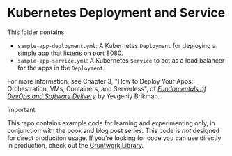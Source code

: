 # Kubernetes Deployment and Service

This folder contains:

* `sample-app-deployment.yml`: A Kubernetes `Deployment` for deploying a simple app that listens on port 8080.
* `sample-app-service.yml`: A Kubernetes `Service` to act as a load balancer for the apps in the `Deployment`.

For more information, see Chapter 3, "How to Deploy Your Apps: Orchestration, VMs, Containers, and Serverless", of
[_Fundamentals of DevOps and Software Delivery_](https://www.fundamentals-of-devops.com) by Yevgeniy Brikman.

> [!IMPORTANT]  
> This repo contains example code for learning and experimenting only, in conjunction with the book and blog post
> series. This code is _not_ designed for direct production usage. If you're looking for code you can use directly in
> production, check out the [Gruntwork Library](https://www.gruntwork.io/products/library).
